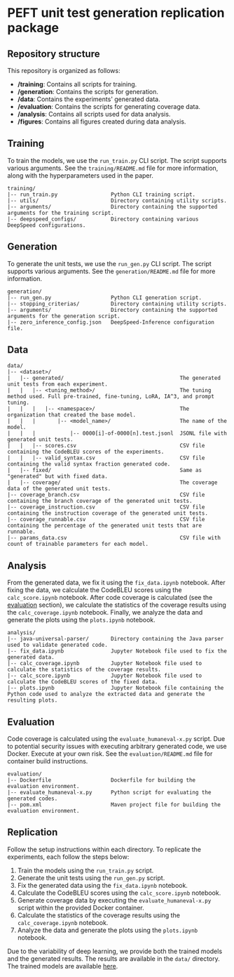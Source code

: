 # PEFT unit test generation replication package


## Repository structure

This repository is organized as follows:
- **/training**: Contains all scripts for training.
- **/generation**: Contains the scripts for generation.
- **/data**: Contains the experiments' generated data.
- **/evaluation**: Contains the scripts for generating coverage data.
- **/analysis**: Contains all scripts used for data analysis.
- **/figures**: Contains all figures created during data analysis.


## Training
To train the models, we use the `run_train.py` CLI script. The script supports various arguments. See the `training/README.md` file for more information, along with the hyperparameters used in the paper.

```
training/
|-- run_train.py                 Python CLI training script.
|-- utils/                       Directory containing utility scripts.
|-- arguments/                   Directory containing the supported arguments for the training script.
|-- deepspeed_configs/           Directory containing various DeepSpeed configurations.
````


## Generation
To generate the unit tests, we use the `run_gen.py` CLI script. The script supports various arguments. See the `generation/README.md` file for more information.
```
generation/
|-- run_gen.py                   Python CLI generation script.
|-- stopping_criterias/          Directory containing utility scripts.
|-- arguments/                   Directory containing the supported arguments for the generation script.
|-- zero_inference_config.json   DeepSpeed-Inference configuration file.
````


## Data
```
data/
|-- <dataset>/
|   |-- generated/                                     The generated unit tests from each experiment.
|   |   |-- <tuning_method>/                           The tuning method used. Full pre-trained, fine-tuning, LoRA, IA^3, and prompt tuning.
|   |   |   |-- <namespace>/                           The organization that created the base model.
|   |   |       |-- <model_name>/                      The name of the model.
|   |   |           |-- 0000[i]-of-0000[n].test.jsonl  JSONL file with generated unit tests.
|   |   |-- scores.csv                                 CSV file containing the CodeBLEU scores of the experiments.
|   |   |-- valid_syntax.csv                           CSV file containing the valid syntax fraction generated code.
|   |-- fixed/                                         Same as "generated" but with fixed data.
|   |-- coverage/                                      The coverage data of the generated unit tests.
|-- coverage_branch.csv                                CSV file containing the branch coverage of the generated unit tests.
|-- coverage_instruction.csv                           CSV file containing the instruction coverage of the generated unit tests.
|-- coverage_runnable.csv                              CSV file containing the percentage of the generated unit tests that are runnable.
|-- params_data.csv                                    CSV file with count of trainable parameters for each model.
```


## Analysis
From the generated data, we fix it using the `fix_data.ipynb` notebook. After fixing the data, we calculate the CodeBLEU scores using the `calc_score.ipynb` notebook. After code coverage is calculated (see the [evaluation](#evaluation) section), we calculate the statistics of the coverage results using the `calc_coverage.ipynb` notebook. Finally, we analyze the data and generate the plots using the `plots.ipynb` notebook.
```
analysis/
|-- java-universal-parser/       Directory containing the Java parser used to validate generated code.
|-- fix_data.ipynb               Jupyter Notebook file used to fix the generated data.
|-- calc_coverage.ipynb          Jupyter Notebook file used to calculate the statistics of the coverage results.
|-- calc_score.ipynb             Jupyter Notebook file used to calculate the CodeBLEU scores of the fixed data.
|-- plots.ipynb                  Jupyter Notebook file containing the Python code used to analyze the extracted data and generate the resulting plots.
```

## Evaluation
Code coverage is calculated using the `evaluate_humaneval-x.py` script. Due to potential security issues with executing arbitrary generated code, we use Docker. Execute at your own risk. See the `evaluation/README.md` file for container build instructions.
````
evaluation/
|-- Dockerfile                   Dockerfile for building the evaluation environment.
|-- evaluate_humaneval-x.py      Python script for evaluating the generated codes.
|-- pom.xml                      Maven project file for building the evaluation environment.
````

## Replication
Follow the setup instructions within each directory. To replicate the experiments, each follow the steps below:

1. Train the models using the `run_train.py` script.
2. Generate the unit tests using the `run_gen.py` script.
3. Fix the generated data using the `fix_data.ipynb` notebook.
4. Calculate the CodeBLEU scores using the `calc_score.ipynb` notebook.
5. Generate coverage data by executing the `evaluate_humaneval-x.py` script within the provided Docker container.
6. Calculate the statistics of the coverage results using the `calc_coverage.ipynb` notebook.
5. Analyze the data and generate the plots using the `plots.ipynb` notebook.

Due to the variability of deep learning, we provide both the trained models and the generated results. The results are available in the `data/` directory. The trained models are available [here](https://huggingface.co/andstor/peft-unit-test-generation-experiments). 
